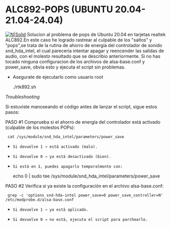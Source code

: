 # ALC892-POPS (UBUNTU 20.04-21.04-24.04)
[![N|Solid](https://www.solvetic.com/uploads/tutorials/monthly_04_2020/0e09654e6e73e9d8fffae22c88d99877.png)](https://www.youtube.com/channel/UC78GA53wBavEM5bCq-ddOVA/videos)
Solucion al problema de pops de Ubuntu 20.04 en tarjetas realtek ALC892.En este caso he logrado rastrear al culpable de los "saltos" y "pops",se trata de la rutina de ahorro de energía del controlador de sonido snd_hda_intel, el cual parecería intentar apagar y reencender las salidas de audio, con el molesto resultado que se describio anteriormente.
Si no has tocado ninguna configuracion de los archivos de alsa-base.conf y power_save, obvia esto y ejecuta el script sin problemas.

* Asegurate de ejecutarlo como usuario root

     ./rtk892.sh

*Troubleshooting*

Si estuviste manoseando el código antes de lanzar el script, sigue estos pasos:

PASO #1
Comprueba si el ahorro de energía del controlador está activado (culpable de los molestos POPs):

     cat /sys/module/snd_hda_intel/parameters/power_save


*     Si devuelve 1 → está activado (malo).

*     Si devuelve 0 → ya está desactivado (bien).

*     Si está en 1, puedes apagarlo temporalmente con:

     echo 0 | sudo tee /sys/module/snd_hda_intel/parameters/power_save


PASO #2
Verifica si ya existe la configuración en el archivo alsa-base.conf:

     grep -c 'options snd-hda-intel power_save=0 power_save_controller=N' /etc/modprobe.d/alsa-base.conf


*     Si devuelve 1 → ya está aplicado.

*     Si devuelve 0 → no está, ejecuta el script para parchearlo.
